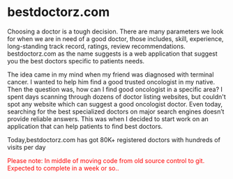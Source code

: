 # bestdoctorz.com

Choosing a doctor is a tough decision. There are many parameters we look for when we are in need of a good doctor, those includes, skill, experience, long-standing track record, ratings, review recommendations. bestdoctorz.com as the name suggests is a web application that suggest you the best doctors specific to patients needs.

The idea came in my mind when my friend was diagnosed with terminal cancer. I wanted to help him find a good trusted oncologist in my native. Then the question was, how can I find good oncologist in a specific area? I spent days scanning through dozens of doctor listing websites, but couldn't spot any website which can suggest a good oncologist doctor. Even today, searching for the best specialized doctors on major search engines doesn’t provide reliable answers. This was when I decided to start work on an application that can help patients to find best doctors.

Today,bestdoctorz.com has got 80K+ registered doctors with hundreds of visits per day

<font color="red">Please note: In middle of moving code from old source control to git. Expected to complete in a week or so..</font>
